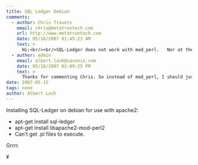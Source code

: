 ```yaml
---
title: SQL Ledger Debian
comments:
  - author: Chris Travers
    email: chris@metatrontech.com
    url: http://www.metatrontech.com
    date: 05/16/2007 01:45:23 AM
    text: >
      Hi;<br/><br/>SQL-Ledger does not work with mod_perl.   Nor at the moment do any of the forks.<br/><br/>I am a founding member of LedgerSMB, a fork of SQL-Ledger designed to add better security and data integrity.  We release Debian packages. And I am somewhat in touch with our efforts to get LSMB running under mod_perl.  We expect to have mod_perl supported properly somewhere around 2.0 (maybe 1-2 years off).<br/><br/>Having said this, it *is* possible to get SQL-Ledger or LedgerSMB running with minimal mod_perl support.  It is not easy nor is it something we support, but one person on our core team has done this as a proof of concept.<br/><br/>Best Wishes,<br/>Chris Travers<br/>LedgerSMB core team.
  - author: admin
    email: albert.lash@savonix.com
    date: 05/16/2007 02:09:25 PM
    text: >
      Thanks for commenting Chris. So instead of mod_perl, I should just use a cgi handler to pass the perl calls to /usr/bin/perl or something?<br/><br/>I just visited your website - looks cool I'll definitely try to install it soon. If you have a moment, check out <a href="http://www.pbooks.org" rel="nofollow">http://www.pbooks.org</a> which is a new PHP-based accounting package I'm working on. Its not open source yet but will be soon.
date: 2007-05-15
tags: none
author: Albert Lash
---
```

Installing SQL-Ledger on debian for use with apache2:

<ul><li>apt-get install sql-ledger</li><li>apt-get install libapache2-mod-perl2</li><li>Can't get .pl files to execute.</li></ul>

Grrrr.

¥

